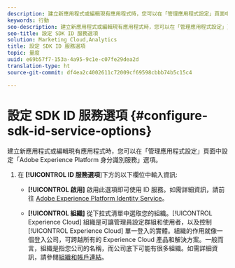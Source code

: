 ```yaml
---
description: 建立新應用程式或編輯現有應用程式時，您可以在「管理應用程式設定」頁面中設定「Adobe Experience Platform 身分識別服務」選項。
keywords: 行動
seo-description: 建立新應用程式或編輯現有應用程式時，您可以在「管理應用程式設定」頁面中設定「Adobe Experience Platform 身分識別服務」選項。
seo-title: 設定 SDK ID 服務選項
solution: Marketing Cloud,Analytics
title: 設定 SDK ID 服務選項
topic: 量度
uuid: e69b57f7-153a-4a95-9c1e-c07fe29dea2d
translation-type: ht
source-git-commit: df4ea2c4002611c72009cf69598cbbb74b5c15c4

---
```



# 設定 SDK ID 服務選項 {#configure-sdk-id-service-options}

建立新應用程式或編輯現有應用程式時，您可以在「管理應用程式設定」頁面中設定「Adobe Experience Platform 身分識別服務」選項。

1. 在 **[!UICONTROL ID 服務選項**]下方的以下欄位中輸入資訊:

   * **[!UICONTROL 啟用]**
啟用此選項即可使用 ID 服務。如需詳細資訊，請前往 [Adobe Experience Platform Identity Service](https://marketing.adobe.com/resources/help/zh_TW/mcvid/)。<!-- REKHA - don't know where this content has been migrated to. -->

   * **[!UICONTROL 組織]**
從下拉式清單中選取您的組織。[!UICONTROL Experience Cloud] 組織是可讓管理員設定群組和使用者，以及控制 [!UICONTROL Experience Cloud] 單一登入的實體。組織的作用就像一個登入公司，可跨越所有的 Experience Cloud 產品和解決方案。一般而言，組織是指您公司的名稱，而公司底下可能有很多組織。如需詳細資訊，請參閱[組織和帳戶連結](https://docs.adobe.com/content/help/zh-Hant/core-services/interface/manage-users-and-products/organizations.html)。